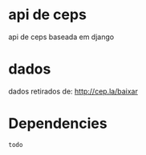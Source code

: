# api de ceps
api de ceps baseada em django

# dados
dados retirados de:
http://cep.la/baixar

# Dependencies
`todo`
